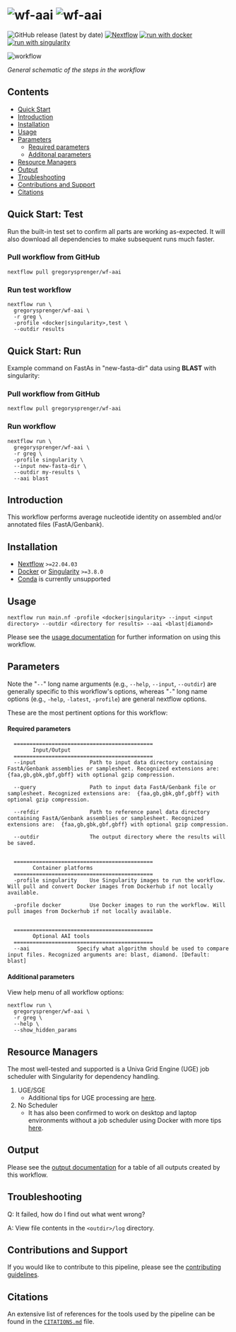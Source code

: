 # ![wf-aai](docs/images/wf-aai_logo_light.png#gh-light-mode-only) ![wf-aai](docs/images/wf-aai_logo_dark.png#gh-dark-mode-only)

![GitHub release (latest by date)](https://img.shields.io/github/v/release/gregorysprenger/wf-aai)
[![Nextflow](https://img.shields.io/badge/nextflow%20DSL2-%E2%89%A522.04.3-23aa62.svg)](https://www.nextflow.io/)
[![run with docker](https://img.shields.io/badge/run%20with-docker-0db7ed?labelColor=000000&logo=docker)](https://www.docker.com/)
[![run with singularity](https://img.shields.io/badge/run%20with-singularity-1d355c.svg?labelColor=000000)](https://sylabs.io/docs/)

![workflow](docs/images/wf-aai_workflow.png)

_General schematic of the steps in the workflow_

## Contents

- [Quick Start](#quick-start-test)
- [Introduction](#introduction)
- [Installation](#installation)
- [Usage](#usage)
- [Parameters](#parameters)
  - [Required parameters](#required-parameters)
  - [Additonal parameters](#additional-parameters)
- [Resource Managers](#resource-managers)
- [Output](#output)
- [Troubleshooting](#troubleshooting)
- [Contributions and Support](#contributions-and-support)
- [Citations](#citations)

## Quick Start: Test

Run the built-in test set to confirm all parts are working as-expected. It will also download all dependencies to make subsequent runs much faster.

### Pull workflow from GitHub

```
nextflow pull gregorysprenger/wf-aai
```

### Run test workflow

```
nextflow run \
  gregorysprenger/wf-aai \
  -r greg \
  -profile <docker|singularity>,test \
  --outdir results
```

## Quick Start: Run

Example command on FastAs in "new-fasta-dir" data using **BLAST** with singularity:

### Pull workflow from GitHub

```
nextflow pull gregorysprenger/wf-aai
```

### Run workflow

```
nextflow run \
  gregorysprenger/wf-aai \
  -r greg \
  -profile singularity \
  --input new-fasta-dir \
  --outdir my-results \
  --aai blast
```

## Introduction

This workflow performs average nucleotide identity on assembled and/or annotated files (FastA/Genbank).

## Installation

- [Nextflow](https://www.nextflow.io/docs/latest/getstarted.html#installation) `>=22.04.03`
- [Docker](https://docs.docker.com/engine/installation/) or [Singularity](https://www.sylabs.io/guides/3.0/user-guide/) `>=3.8.0`
- [Conda](https://docs.conda.io/projects/conda/en/latest/user-guide/install/index.html) is currently unsupported

## Usage

```
nextflow run main.nf -profile <docker|singularity> --input <input directory> --outdir <directory for results> --aai <blast|diamond>
```

Please see the [usage documentation](docs/usage.md) for further information on using this workflow.

## Parameters

Note the "`--`" long name arguments (e.g., `--help`, `--input`, `--outdir`) are generally specific to this workflow's options, whereas "`-`" long name options (e.g., `-help`, `-latest`, `-profile`) are general nextflow options.

These are the most pertinent options for this workflow:

#### Required parameters

```
  ============================================
        Input/Output
  ============================================
  --input                 Path to input data directory containing FastA/Genbank assemblies or samplesheet. Recognized extensions are:  {faa,gb,gbk,gbf,gbff} with optional gzip compression.

  --query                 Path to input data FastA/Genbank file or samplesheet. Recognized extensions are:  {faa,gb,gbk,gbf,gbff} with optional gzip compression.

  --refdir                Path to reference panel data directory containing FastA/Genbank assemblies or samplesheet. Recognized extensions are:  {faa,gb,gbk,gbf,gbff} with optional gzip compression.

  --outdir                The output directory where the results will be saved.


  ============================================
        Container platforms
  ============================================
  -profile singularity    Use Singularity images to run the workflow. Will pull and convert Docker images from Dockerhub if not locally available.

  -profile docker         Use Docker images to run the workflow. Will pull images from Dockerhub if not locally available.


  ============================================
        Optional AAI tools
  ============================================
  --aai               Specify what algorithm should be used to compare input files. Recognized arguments are: blast, diamond. [Default: blast]
```

#### Additional parameters

View help menu of all workflow options:

```
nextflow run \
  gregorysprenger/wf-aai \
  -r greg \
  --help \
  --show_hidden_params
```

## Resource Managers

The most well-tested and supported is a Univa Grid Engine (UGE) job scheduler with Singularity for dependency handling.

1. UGE/SGE
   - Additional tips for UGE processing are [here](docs/HPC-UGE-scheduler.md).
2. No Scheduler
   - It has also been confirmed to work on desktop and laptop environments without a job scheduler using Docker with more tips [here](docs/local-device.md).

## Output

Please see the [output documentation](docs/output.md) for a table of all outputs created by this workflow.

## Troubleshooting

Q: It failed, how do I find out what went wrong?

A: View file contents in the `<outdir>/log` directory.

## Contributions and Support

If you would like to contribute to this pipeline, please see the [contributing guidelines](.github/CONTRIBUTING.md).

## Citations

An extensive list of references for the tools used by the pipeline can be found in the [`CITATIONS.md`](CITATIONS.md) file.

